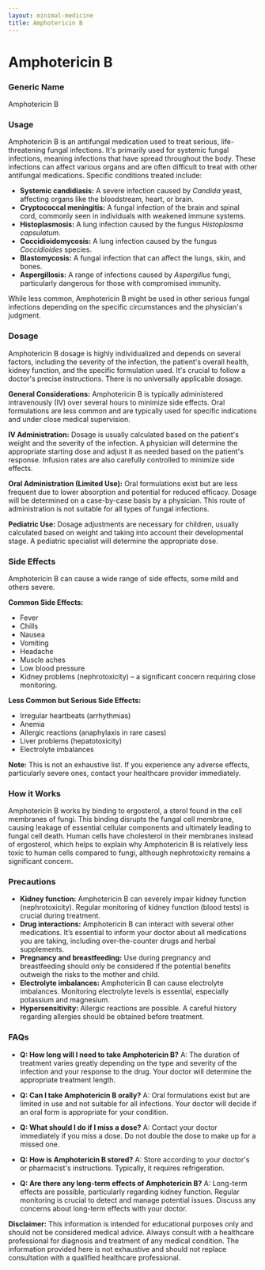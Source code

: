 ```yaml
---
layout: minimal-medicine
title: Amphotericin B
---
```


# Amphotericin B
### Generic Name
Amphotericin B

### Usage
Amphotericin B is an antifungal medication used to treat serious, life-threatening fungal infections.  It's primarily used for systemic fungal infections, meaning infections that have spread throughout the body.  These infections can affect various organs and are often difficult to treat with other antifungal medications.  Specific conditions treated include:

* **Systemic candidiasis:**  A severe infection caused by *Candida* yeast, affecting organs like the bloodstream, heart, or brain.
* **Cryptococcal meningitis:** A fungal infection of the brain and spinal cord, commonly seen in individuals with weakened immune systems.
* **Histoplasmosis:** A lung infection caused by the fungus *Histoplasma capsulatum*.
* **Coccidioidomycosis:** A lung infection caused by the fungus *Coccidioides* species.
* **Blastomycosis:** A fungal infection that can affect the lungs, skin, and bones.
* **Aspergillosis:**  A range of infections caused by *Aspergillus* fungi, particularly dangerous for those with compromised immunity.

While less common, Amphotericin B might be used in other serious fungal infections depending on the specific circumstances and the physician's judgment.


### Dosage

Amphotericin B dosage is highly individualized and depends on several factors, including the severity of the infection, the patient's overall health, kidney function, and the specific formulation used.  It's crucial to follow a doctor's precise instructions.  There is no universally applicable dosage.

**General Considerations:**  Amphotericin B is typically administered intravenously (IV) over several hours to minimize side effects. Oral formulations are less common and are typically used for specific indications and under close medical supervision.

**IV Administration:** Dosage is usually calculated based on the patient's weight and the severity of the infection.  A physician will determine the appropriate starting dose and adjust it as needed based on the patient's response.  Infusion rates are also carefully controlled to minimize side effects.

**Oral Administration (Limited Use):**  Oral formulations exist but are less frequent due to lower absorption and potential for reduced efficacy.  Dosage will be determined on a case-by-case basis by a physician.  This route of administration is not suitable for all types of fungal infections.

**Pediatric Use:**  Dosage adjustments are necessary for children, usually calculated based on weight and taking into account their developmental stage.  A pediatric specialist will determine the appropriate dose.


### Side Effects

Amphotericin B can cause a wide range of side effects, some mild and others severe.  

**Common Side Effects:**

* Fever
* Chills
* Nausea
* Vomiting
* Headache
* Muscle aches
* Low blood pressure
* Kidney problems (nephrotoxicity) – a significant concern requiring close monitoring.

**Less Common but Serious Side Effects:**

* Irregular heartbeats (arrhythmias)
* Anemia
* Allergic reactions (anaphylaxis in rare cases)
* Liver problems (hepatotoxicity)
* Electrolyte imbalances

**Note:**  This is not an exhaustive list.  If you experience any adverse effects, particularly severe ones, contact your healthcare provider immediately.


### How it Works

Amphotericin B works by binding to ergosterol, a sterol found in the cell membranes of fungi.  This binding disrupts the fungal cell membrane, causing leakage of essential cellular components and ultimately leading to fungal cell death.  Human cells have cholesterol in their membranes instead of ergosterol, which helps to explain why Amphotericin B is relatively less toxic to human cells compared to fungi, although nephrotoxicity remains a significant concern.


### Precautions

* **Kidney function:**  Amphotericin B can severely impair kidney function (nephrotoxicity).  Regular monitoring of kidney function (blood tests) is crucial during treatment.
* **Drug interactions:** Amphotericin B can interact with several other medications.  It’s essential to inform your doctor about all medications you are taking, including over-the-counter drugs and herbal supplements.
* **Pregnancy and breastfeeding:**  Use during pregnancy and breastfeeding should only be considered if the potential benefits outweigh the risks to the mother and child.
* **Electrolyte imbalances:** Amphotericin B can cause electrolyte imbalances.  Monitoring electrolyte levels is essential, especially potassium and magnesium.
* **Hypersensitivity:**  Allergic reactions are possible.  A careful history regarding allergies should be obtained before treatment.

### FAQs

* **Q: How long will I need to take Amphotericin B?**  A: The duration of treatment varies greatly depending on the type and severity of the infection and your response to the drug. Your doctor will determine the appropriate treatment length.

* **Q: Can I take Amphotericin B orally?** A:  Oral formulations exist but are limited in use and not suitable for all infections.  Your doctor will decide if an oral form is appropriate for your condition.

* **Q: What should I do if I miss a dose?** A:  Contact your doctor immediately if you miss a dose.  Do not double the dose to make up for a missed one.

* **Q: How is Amphotericin B stored?** A:  Store according to your doctor's or pharmacist's instructions. Typically, it requires refrigeration.

* **Q: Are there any long-term effects of Amphotericin B?** A: Long-term effects are possible, particularly regarding kidney function.  Regular monitoring is crucial to detect and manage potential issues.  Discuss any concerns about long-term effects with your doctor.


**Disclaimer:** This information is intended for educational purposes only and should not be considered medical advice.  Always consult with a healthcare professional for diagnosis and treatment of any medical condition.  The information provided here is not exhaustive and should not replace consultation with a qualified healthcare professional.
